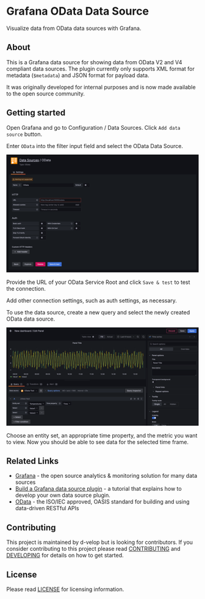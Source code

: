 # Grafana OData Data Source
Visualize data from OData data sources with Grafana.

## About
This is a Grafana data source for showing data from OData V2 and V4 compliant data sources. The plugin currently only
supports XML format for metadata (`$metadata`) and JSON format for payload data.

It was originally developed for internal purposes and is now made available to the open source community.

## Getting started
Open Grafana and go to Configuration / Data Sources. Click `Add data source` button.

Enter `OData` into the filter input field and select the OData Data Source.

![Add Data Source](https://raw.githubusercontent.com/d-velop/grafana-odata-datasource/master/src/img/AddDataSource.png)

Provide the URL of your OData Service Root and click `Save & test` to test the connection.

Add other connection settings, such as auth settings, as necessary.

To use the data source, create a new query and select the newly created OData data source.

![CreateQuery.png](https://raw.githubusercontent.com/d-velop/grafana-odata-datasource/master/src/img/CreateQuery.png)

Choose an entity set, an appropriate time property, and the metric you want to view.
Now you should be able to see data for the selected time frame.

## Related Links
* [Grafana](https://grafana.com) - the open source analytics & monitoring solution for many data sources
* [Build a Grafana data source plugin](https://grafana.com/tutorials/build-a-data-source-plugin/) - a tutorial that 
  explains how to develop your own data source plugin.
* [OData](https://www.odata.org) - the ISO/IEC approved, OASIS standard for building and using data-driven RESTful APIs

## Contributing
This project is maintained by d-velop but is looking for contributors. If you consider contributing to this project
please read [CONTRIBUTING](https://raw.githubusercontent.com/d-velop/grafana-odata-datasource/master/CONTRIBUTING.md)
and [DEVELOPING](https://raw.githubusercontent.com/d-velop/grafana-odata-datasource/master/DEVELOPING.md) for details on
how to get started.

## License
Please read [LICENSE](https://raw.githubusercontent.com/d-velop/grafana-odata-datasource/master/LICENSE) for licensing
information.

